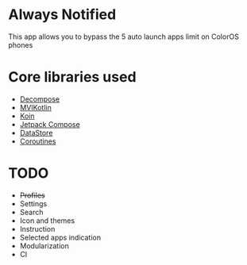 # Always Notified

This app allows you to bypass the 5 auto launch apps limit on ColorOS phones

# Core libraries used

* [Decompose](https://github.com/arkivanov/Decompose)
* [MVIKotlin](https://github.com/arkivanov/MVIKotlin)
* [Koin](https://github.com/InsertKoinIO/)
* [Jetpack Compose](https://developer.android.com/jetpack/compose)
* [DataStore](https://developer.android.com/jetpack/androidx/releases/datastore)
* [Coroutines](https://github.com/Kotlin/kotlinx.coroutines)

# TODO

* ~~Profiles~~
* Settings
* Search
* Icon and themes
* Instruction
* Selected apps indication
* Modularization
* CI
